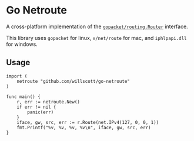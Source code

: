 Go Netroute
===

A cross-platform implementation of the [`gopacket/routing.Router`](https://godoc.org/github.com/google/gopacket/routing#Router) interface.

This library uses `gopacket` for linux, `x/net/route`
for mac, and `iphlpapi.dll` for windows.

Usage
---

```
import (
    netroute "github.com/willscott/go-netroute"
)

func main() {
    r, err := netroute.New()
    if err != nil {
        panic(err)
    }
    iface, gw, src, err := r.Route(net.IPv4(127, 0, 0, 1))
    fmt.Printf("%v, %v, %v, %v\n", iface, gw, src, err)
}
```
